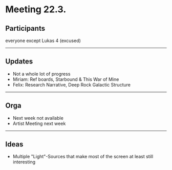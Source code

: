 # Meeting 22.3.

## Participants

everyone except Lukas 4 (excused)

---


## Updates

  - Not a whole lot of progress
  - Miriam: Ref boards, Starbound & This War of Mine
  - Felix: Research Narrative, Deep Rock Galactic Structure

---


## Orga

  - Next week not available
  - Artist Meeting next week

---


## Ideas

  - Multiple "Light"-Sources that make most of the screen at least still interesting